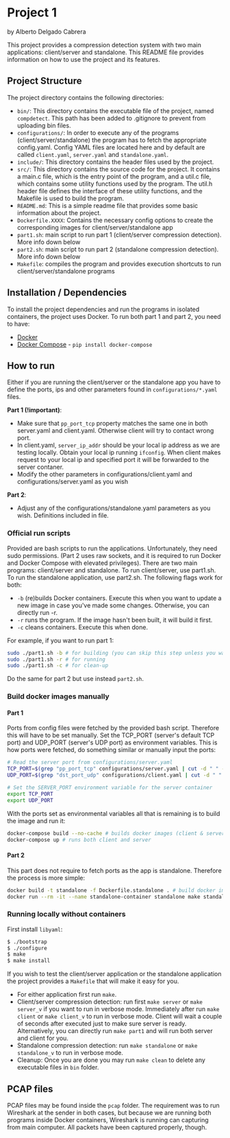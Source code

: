 # Project 1 
by Alberto Delgado Cabrera

This project provides a compression detection system with two main applications: client/server and standalone. This README file provides information on how to use the project and its features.

## Project Structure 
The project directory contains the following directories:
- `bin/`: This directory contains the executable file of the project, named `compdetect`. This path has been added to .gitignore to prevent from uploading bin files.
- `configurations/`: In order to execute any of the programs (client/server/standalone) the program has to fetch the appropriate config.yaml. Config YAML files are located here and by default are called `client.yaml`, `server.yaml` and `standalone.yaml`.
- `include/`: This directory contains the header files used by the project.
- `src/`: This directory contains the source code for the project. It contains a main.c file, which is the entry point of the program, and a util.c file, which contains some utility functions used by the program. The util.h header file defines the interface of these utility functions, and the Makefile is used to build the program.
- `README.md`: This is a simple readme file that provides some basic information about the project.
- `Dockerfile.XXXX`: Contains the necessary config options to create the corresponding images for client/server/standalone app 
- `part1.sh`: main script to run part 1 (client/server compression detection). More info down below
- `part2.sh`: main script to run part 2 (standalone compression detection). More info down below
- `Makefile`: compiles the program and provides execution shortcuts to run client/server/standalone programs

## Installation / Dependencies
To install the project dependencies and run the programs in isolated containers, the project uses Docker. To run both part 1 and part 2, you need to have:
- [Docker](https://docs.docker.com/engine/install/)
- [Docker Compose](https://pypi.org/project/docker-compose/) - `pip install docker-compose`


## How to run 
Either if you are running the client/server or the standalone app you have to define the ports, ips and other parameters found in `configurations/*.yaml` files. 

**Part 1 (!important)**:
- Make sure that `pp_port_tcp` property matches the same one in both server.yaml and client.yaml. Otherwise client will try to contact wrong port.
- In client.yaml, `server_ip_addr` should be your local ip address as we are testing locally. Obtain your local ip running `ifconfig`. When client makes request to your local ip and specified port it will be forwarded to the server contaner.
- Modify the other parameters in configurations/client.yaml and configurations/server.yaml as you wish

**Part 2**:
- Adjust any of the configurations/standalone.yaml parameters as you wish. Definitions included in file. 

### Official run scripts
Provided are bash scripts to run the applications. Unfortunately, they need sudo permissions. (Part 2 uses raw sockets, and it is required to run Docker and Docker Compose with elevated privileges). There are two main programs: client/server and standalone. To run client/server, use part1.sh. To run the standalone application, use part2.sh. The following flags work for both:
- `-b` (re)builds Docker containers. Execute this when you want to update a new image in case you've made some changes. Otherwise, you can directly run -r.
- `-r` runs the program. If the image hasn't been built, it will build it first.
- `-c` cleans containers. Execute this when done.

For example, if you want to run part 1:
```bash
sudo ./part1.sh -b # for building (you can skip this step unless you want to force new build)
sudo ./part1.sh -r # for running
sudo ./part1.sh -c # for clean-up
```

Do the same for part 2 but use instead `part2.sh`.

### Build docker images manually
#### Part 1
Ports from config files were fetched by the provided bash script. Therefore this will have to be set manually. Set the TCP_PORT (server's default TCP port) and UDP_PORT (server's UDP port) as environment variables. This is how ports were fetched, do something similar or manually input the ports:

```bash
# Read the server port from configurations/server.yaml
TCP_PORT=$(grep "pp_port_tcp" configurations/server.yaml | cut -d " " -f 2)
UDP_PORT=$(grep "dst_port_udp" configurations/client.yaml | cut -d " " -f 2)

# Set the SERVER_PORT environment variable for the server container
export TCP_PORT
export UDP_PORT
```

With the ports set as environmental variables all that is remaining is to build the image and run it:

```bash
docker-compose build --no-cache # builds docker images (client & server)
docker-compose up # runs both client and server
```

#### Part 2 
This part does not require to fetch ports as the app is standalone. Therefore the process is more simple:
```bash
docker build -t standalone -f Dockerfile.standalone . # build docker image
docker run --rm -it --name standalone-container standalone make standalone 2>&1 # runs program
```

### Running locally without containers
First install `libyaml`:
```bash
$ ./bootstrap
$ ./configure
$ make
$ make install
```

If you wish to test the client/server application or the standalone application the project provides a `Makefile` that will make it easy for you. 
- For either application first run `make`. 
- Client/server compression detection: run first `make server` or `make server_v` if you want to run in verbose mode. Immediately after run `make client` or `make client_v` to run in verbose mode. Client will wait a couple of seconds after executed just to make sure server is ready. Alternatively, you can directly run `make part1` and will run both server and client for you.
- Standalone compression detection: run `make standalone` or `make standalone_v` to run in verbose mode.
- Cleanup: Once you are done you may run `make clean` to delete any executable files in `bin` folder.

## PCAP files 
PCAP files may be found inside the `pcap` folder. The requirement was to run Wireshark at the sender in both cases, but because we are running both programs inside Docker containers, Wireshark is running can capturing from main computer. All packets have been captured properly, though.
